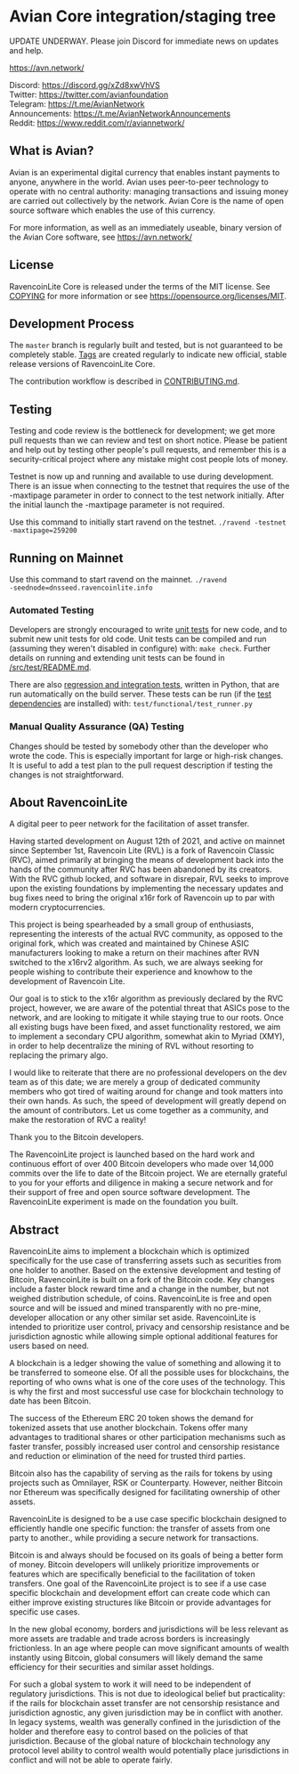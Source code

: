 Avian Core integration/staging tree
=====================================

UPDATE UNDERWAY. Please join Discord for immediate news on updates and help.  
<!-- [![C/C++ CI](https://github.com/RavencoinLite/RavencoinLite/actions/workflows/c-cpp.yml/badge.svg)](https://github.com/RavencoinLite/RavencoinLite/actions/workflows/c-cpp.yml) -->
https://avn.network/

Discord:       https://discord.gg/xZd8xwVhVS  
Twitter:       https://twitter.com/avianfoundation  
Telegram:      https://t.me/AvianNetwork  
Announcements: https://t.me/AvianNetworkAnnouncements  
Reddit:        https://www.reddit.com/r/aviannetwork/   

What is Avian?
----------------

Avian is an experimental digital currency that enables instant payments to
anyone, anywhere in the world. Avian uses peer-to-peer technology to operate
with no central authority: managing transactions and issuing money are carried
out collectively by the network. Avian Core is the name of open source
software which enables the use of this currency.

For more information, as well as an immediately useable, binary version of
the Avian Core software, see https://avn.network/

License
-------

RavencoinLite Core is released under the terms of the MIT license. See [COPYING](COPYING) for more
information or see https://opensource.org/licenses/MIT.

Development Process
-------------------

The `master` branch is regularly built and tested, but is not guaranteed to be
completely stable. [Tags](https://github.com/RavencoinLite/tags/RavencoinLite/tags) are created
regularly to indicate new official, stable release versions of RavencoinLite Core.

The contribution workflow is described in [CONTRIBUTING.md](CONTRIBUTING.md).

Testing
-------

Testing and code review is the bottleneck for development; we get more pull
requests than we can review and test on short notice. Please be patient and help out by testing
other people's pull requests, and remember this is a security-critical project where any mistake might cost people
lots of money.

Testnet is now up and running and available to use during development. There is an issue when connecting to the testnet that requires the use of the -maxtipage parameter in order to connect to the test network initially. After the initial launch the -maxtipage parameter is not required.

Use this command to initially start ravend on the testnet. <code>./ravend -testnet -maxtipage=259200</code>


Running on Mainnet
-------
Use this command to start ravend on the mainnet.
<code>./ravend -seednode=dnsseed.ravencoinlite.info</code>

### Automated Testing

Developers are strongly encouraged to write [unit tests](src/test/README.md) for new code, and to
submit new unit tests for old code. Unit tests can be compiled and run
(assuming they weren't disabled in configure) with: `make check`. Further details on running
and extending unit tests can be found in [/src/test/README.md](/src/test/README.md).

There are also [regression and integration tests](/test), written
in Python, that are run automatically on the build server.
These tests can be run (if the [test dependencies](/test) are installed) with: `test/functional/test_runner.py`


### Manual Quality Assurance (QA) Testing

Changes should be tested by somebody other than the developer who wrote the
code. This is especially important for large or high-risk changes. It is useful
to add a test plan to the pull request description if testing the changes is
not straightforward.


About RavencoinLite
----------------
A digital peer to peer network for the facilitation of asset transfer.

Having started development on August 12th of 2021, and active on mainnet since September 1st, Ravencoin Lite (RVL) is a fork of Ravencoin Classic (RVC), aimed primarily at bringing the means of development back into the hands of the community after RVC has been abandoned by its creators. With the RVC github locked, and software in disrepair, RVL seeks to improve upon the existing foundations by implementing the necessary updates and bug fixes need to bring the original x16r fork of Ravencoin up to par with modern cryptocurrencies. 

This project is being spearheaded by a small group of enthusiasts, representing the interests of the actual RVC community, as opposed to the original fork, which was created and maintained by Chinese ASIC manufacturers looking to make a return on their machines after RVN switched to the x16rv2 algorithm. As such, we are always seeking for people wishing to contribute their experience and knowhow to the development of Ravencoin Lite.

Our goal is to stick to the x16r algorithm as previously declared by the RVC project, however, we are aware of the potential threat that ASICs pose to the network, and are looking to mitigate it while staying true to our roots. Once all existing bugs have been fixed, and asset functionality restored, we aim to implement a secondary CPU algorithm, somewhat akin to Myriad (XMY), in order to help decentralize the mining of RVL without resorting to replacing the primary algo.

I would like to reiterate that there are no professional developers on the dev team as of this date; we are merely a group of dedicated community members who got tired of waiting around for change and took matters into their own hands. As such, the speed of development will greatly depend on the amount of contributors. Let us come together as a community, and make the restoration of RVC a reality!

Thank you to the Bitcoin developers.

The RavencoinLite project is launched based on the hard work and continuous effort of over 400 Bitcoin developers who made over 14,000 commits over the life to date of the Bitcoin project. We are eternally grateful to you for your efforts and diligence in making a secure network and for their support of free and open source software development.  The RavencoinLite experiment is made on the foundation you built.


Abstract
----------------
RavencoinLite aims to implement a blockchain which is optimized specifically for the use case of transferring assets such as securities from one holder to another. Based on the extensive development and testing of Bitcoin, RavencoinLite is built on a fork of the Bitcoin code. Key changes include a faster block reward time and a change in the number, but not weighed distribution schedule, of coins. RavencoinLite is free and open source and will be issued and mined transparently with no pre-mine, developer allocation or any other similar set aside. RavencoinLite is intended to prioritize user control, privacy and censorship resistance and be jurisdiction agnostic while allowing simple optional additional features for users based on need.



A blockchain is a ledger showing the value of something and allowing it to be transferred to someone else. Of all the possible uses for blockchains, the reporting of who owns what is one of the core uses of the technology.  This is why the first and most successful use case for blockchain technology to date has been Bitcoin.

The success of the Ethereum ERC 20 token shows the demand for tokenized assets that use another blockchain.  Tokens offer many advantages to traditional shares or other participation mechanisms such as faster transfer, possibly increased user control and censorship resistance and reduction or elimination of the need for trusted third parties.

Bitcoin also has the capability of serving as the rails for tokens by using projects such as Omnilayer, RSK or Counterparty. However, neither Bitcoin nor Ethereum was specifically designed for facilitating ownership of other assets.

RavencoinLite is designed to be a use case specific blockchain designed to efficiently handle one specific function: the transfer of assets from one party to another., while providing a secure network for transactions.

Bitcoin is and always should be focused on its goals of being a better form of money. Bitcoin developers will unlikely prioritize improvements or features which are specifically beneficial to the facilitation of token transfers.  One goal of the RavencoinLite project is to see if a use case specific blockchain and development effort can create code which can either improve existing structures like Bitcoin or provide advantages for specific use cases.

In the new global economy, borders and jurisdictions will be less relevant as more assets are tradable and trade across borders is increasingly frictionless. In an age where people can move significant amounts of wealth instantly using Bitcoin, global consumers will likely demand the same efficiency for their securities and similar asset holdings.

For such a global system to work it will need to be independent of regulatory jurisdictions.  This is not due to ideological belief but practicality: if the rails for blockchain asset transfer are not censorship resistance and jurisdiction agnostic, any given jurisdiction may be in conflict with another.  In legacy systems, wealth was generally confined in the jurisdiction of the holder and therefore easy to control based on the policies of that jurisdiction. Because of the global nature of blockchain technology any protocol level ability to control wealth would potentially place jurisdictions in conflict and will not be able to operate fairly.  
